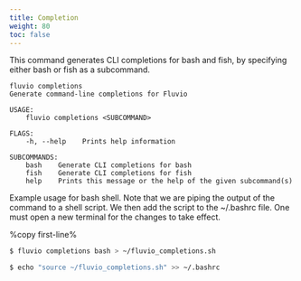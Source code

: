 ```yaml
---
title: Completion
weight: 80
toc: false
---
```


This command generates CLI completions for bash and fish, by specifying either bash or fish as a subcommand.

```
fluvio completions
Generate command-line completions for Fluvio

USAGE:
    fluvio completions <SUBCOMMAND>

FLAGS:
    -h, --help    Prints help information

SUBCOMMANDS:
    bash    Generate CLI completions for bash
    fish    Generate CLI completions for fish
    help    Prints this message or the help of the given subcommand(s)
```

Example usage for bash shell. Note that we are piping the output of the command to a shell script. We then add the script to the ~/.bashrc file. One must open a new terminal for the changes to take effect.

%copy first-line%
```bash
$ fluvio completions bash > ~/fluvio_completions.sh

$ echo "source ~/fluvio_completions.sh" >> ~/.bashrc
```